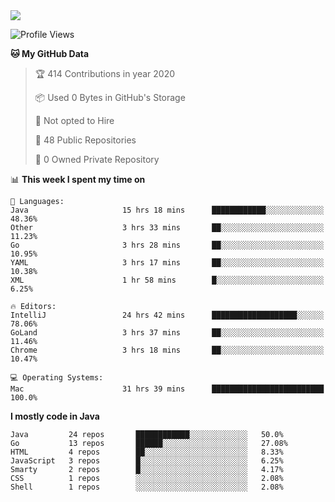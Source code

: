 
<a href="https://github.com/helloworlde">
  <img align="" src="https://github-readme-stats.vercel.app/api?username=helloworlde&show_icons=true&count_private=true" />
</a>

<!--START_SECTION:waka-->
![Profile Views](http://img.shields.io/badge/Profile%20Views-66-blue)

**🐱 My GitHub Data** 

> 🏆 414 Contributions in year 2020
 > 
> 📦 Used 0 Bytes in GitHub's Storage 
 > 
> 🚫 Not opted to Hire
 > 
> 📜 48 Public Repositories 
 > 
> 🔑 0 Owned Private Repository 
 > 
📊 **This week I spent my time on** 

```text
💬 Languages: 
Java                     15 hrs 18 mins      ████████████░░░░░░░░░░░░░   48.36% 
Other                    3 hrs 33 mins       ██░░░░░░░░░░░░░░░░░░░░░░░   11.23% 
Go                       3 hrs 28 mins       ██░░░░░░░░░░░░░░░░░░░░░░░   10.95% 
YAML                     3 hrs 17 mins       ██░░░░░░░░░░░░░░░░░░░░░░░   10.38% 
XML                      1 hr 58 mins        █░░░░░░░░░░░░░░░░░░░░░░░░   6.25%

🔥 Editors: 
IntelliJ                 24 hrs 42 mins      ███████████████████░░░░░░   78.06% 
GoLand                   3 hrs 37 mins       ██░░░░░░░░░░░░░░░░░░░░░░░   11.46% 
Chrome                   3 hrs 18 mins       ██░░░░░░░░░░░░░░░░░░░░░░░   10.47%

💻 Operating Systems: 
Mac                      31 hrs 39 mins      █████████████████████████   100.0%

```

**I mostly code in Java** 

```text
Java         24 repos       ████████████░░░░░░░░░░░░░   50.0% 
Go           13 repos       ██████░░░░░░░░░░░░░░░░░░░   27.08% 
HTML         4 repos        ██░░░░░░░░░░░░░░░░░░░░░░░   8.33% 
JavaScript   3 repos        █░░░░░░░░░░░░░░░░░░░░░░░░   6.25% 
Smarty       2 repos        █░░░░░░░░░░░░░░░░░░░░░░░░   4.17% 
CSS          1 repos        ░░░░░░░░░░░░░░░░░░░░░░░░░   2.08% 
Shell        1 repos        ░░░░░░░░░░░░░░░░░░░░░░░░░   2.08%

```



<!--END_SECTION:waka-->
